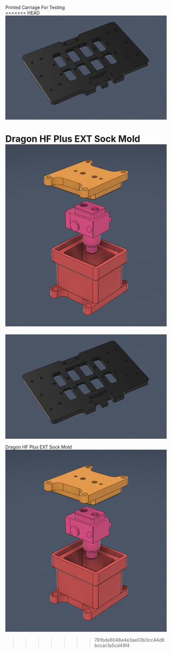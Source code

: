 Printed Carriage For Testing <br>
<<<<<<< HEAD
![Preview](/Images/prev_testcarriage.png) <br>

Dragon HF Plus EXT Sock Mold <br>
![Preview](/Images/prev_mold.png)
=======
![Preview](/Images/prev_testcarriage.png)

Dragon HF Plus EXT Sock Mold <br>
![Preview](/Images/prev_mold.png)
>>>>>>> 781bde6048e4e3ae03b3cc44d8bccac1a5cd49f4
